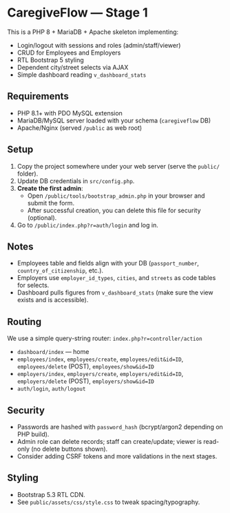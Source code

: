 # CaregiveFlow — Stage 1

This is a PHP 8 + MariaDB + Apache skeleton implementing:
- Login/logout with sessions and roles (admin/staff/viewer)
- CRUD for Employees and Employers
- RTL Bootstrap 5 styling
- Dependent city/street selects via AJAX
- Simple dashboard reading `v_dashboard_stats`

## Requirements
- PHP 8.1+ with PDO MySQL extension
- MariaDB/MySQL server loaded with your schema (`caregiveflow` DB)
- Apache/Nginx (served `/public` as web root)

## Setup
1. Copy the project somewhere under your web server (serve the `public/` folder).
2. Update DB credentials in `src/config.php`.
3. **Create the first admin**:
   - Open `/public/tools/bootstrap_admin.php` in your browser and submit the form.
   - After successful creation, you can delete this file for security (optional).
4. Go to `/public/index.php?r=auth/login` and log in.

## Notes
- Employees table and fields align with your DB (`passport_number`, `country_of_citizenship`, etc.).
- Employers use `employer_id_types`, `cities`, and `streets` as code tables for selects.
- Dashboard pulls figures from `v_dashboard_stats` (make sure the view exists and is accessible).

## Routing
We use a simple query-string router: `index.php?r=controller/action`
- `dashboard/index` — home
- `employees/index`, `employees/create`, `employees/edit&id=ID`, `employees/delete` (POST), `employees/show&id=ID`
- `employers/index`, `employers/create`, `employers/edit&id=ID`, `employers/delete` (POST), `employers/show&id=ID`
- `auth/login`, `auth/logout`

## Security
- Passwords are hashed with `password_hash` (bcrypt/argon2 depending on PHP build).
- Admin role can delete records; staff can create/update; viewer is read-only (no delete buttons shown).
- Consider adding CSRF tokens and more validations in the next stages.

## Styling
- Bootstrap 5.3 RTL CDN.
- See `public/assets/css/style.css` to tweak spacing/typography.
